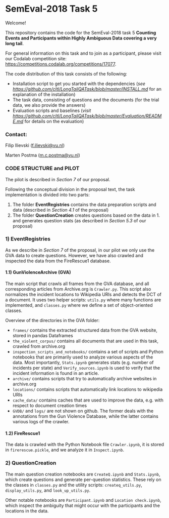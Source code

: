 # SemEval-2018 Task 5 #

Welcome!

This repository contains the code for the SemEval-2018 task 5 **Counting Events and Participants within Highly Ambiguous Data covering a very long tail**. 

For general information on this task and to join as a participant, please visit our Codalab competition site: https://competitions.codalab.org/competitions/17077.

The code distribution of this task consists of the following:
  - Installation script to get you started with the dependencies (*see https://github.com/cltl/LongTailQATask/blob/master/INSTALL.md* for an explanation of the installation)
  - The task data, consisting of questions and the documents (for the trial data, we also provide the answers)
  - Evaluation scripts and baselines (*visit https://github.com/cltl/LongTailQATask/blob/master/Evaluation/README.md* for details on the evaluation)

### Contact: ###

Filip Ilievski (f.ilievski@vu.nl)

Marten Postma (m.c.postma@vu.nl)

### CODE STRUCTURE and PILOT ###

The pilot is described in *Section 7* of our proposal.

Following the conceptual division in the proposal text, the task implementation is divided into two parts: 

1) The folder **EventRegistries** contains the data preparation scripts and data (described in *Section 4.1* of the proposal)
2) The folder **QuestionCreation** creates questions based on the data in 1. and generates question stats (as described in *Section 5.3* of our proposal)

### 1) EventRegistries

As we describe in *Section 7* of the proposal, in our pilot we only use the GVA data to create questions. However, we have also crawled and inspected the data from the FireRescue1 database.

#### 1.1) GunViolenceArchive (GVA)

The main script that crawls all frames from the GVA database, and all corresponding articles from Archive.org is `Crawler.py`. This script also normalizes the incident locations to Wikipedia URIs and detects the DCT of a document. It uses two helper scripts: `utils.py` where many functions are implemented, and `classes.py` where we define a set of object-oriented classes.

Overview of the directories in the GVA folder:

  * `frames/` contains the extracted structured data from the GVA website, stored in pandas Dataframes
  * `the_violent_corpus/` contains all documents that are used in this task, crawled from archive.org
  * `inspection_scripts_and_notebooks/` contains a set of scripts and Python notebooks that are primarily used to analyze various aspects of the data. Most importantly, `Stats.ipynb` generates stats (e.g. number of incidents per state) and `Verify_sources.ipynb` is used to verify that the incident information is found in an article.
  * `archive/` contains scripts that try to automatically archive websites in archive.org
  * `locations/` contains scripts that automatically link locations to wikipedia URIs
  * `cache_data/` contains caches that are used to improve the data, e.g. with respect to document creation times
  * `GVDB/` and `logs/` are not shown on github. The former deals with the annotations from the Gun Violence Database, while the latter contains various logs of the crawler.

#### 1.2) FireRescue1

The data is crawled with the Python Notebook file `Crawler.ipynb`, it is stored in `firerescue.pickle`, and we analyze it in `Inspect.ipynb`. 

### 2) QuestionCreation

The main question creation notebooks are `CreateQ.ipynb` and `Stats.ipynb`, which create questions and generate per-question statistics. These rely on the classes in `classes.py` and the utility scripts: `createq_utils.py`, `display_utils.py`, and `look_up_utils.py`.

Other notable notebooks are `Participant.ipynb` and `Location check.ipynb`, which inspect the ambiguity that might occur with the participants and the locations in the data.

